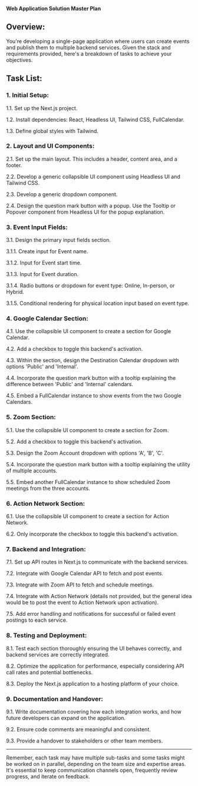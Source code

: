 **Web Application Solution Master Plan**

## Overview:
You're developing a single-page application where users can create events and publish them to multiple backend services. Given the stack and requirements provided, here's a breakdown of tasks to achieve your objectives.

## Task List:

### 1. **Initial Setup**:

1.1. Set up the Next.js project.

1.2. Install dependencies: React, Headless UI, Tailwind CSS, FullCalendar.

1.3. Define global styles with Tailwind.

### 2. **Layout and UI Components**:

2.1. Set up the main layout. This includes a header, content area, and a footer.

2.2. Develop a generic collapsible UI component using Headless UI and Tailwind CSS.

2.3. Develop a generic dropdown component.

2.4. Design the question mark button with a popup. Use the Tooltip or Popover component from Headless UI for the popup explanation.

### 3. **Event Input Fields**:

3.1. Design the primary input fields section.

3.1.1. Create input for Event name.

3.1.2. Input for Event start time.

3.1.3. Input for Event duration.

3.1.4. Radio buttons or dropdown for event type: Online, In-person, or Hybrid.

3.1.5. Conditional rendering for physical location input based on event type.

### 4. **Google Calendar Section**:

4.1. Use the collapsible UI component to create a section for Google Calendar.

4.2. Add a checkbox to toggle this backend's activation.

4.3. Within the section, design the Destination Calendar dropdown with options 'Public' and 'Internal'.

4.4. Incorporate the question mark button with a tooltip explaining the difference between 'Public' and 'Internal' calendars.

4.5. Embed a FullCalendar instance to show events from the two Google Calendars.

### 5. **Zoom Section**:

5.1. Use the collapsible UI component to create a section for Zoom.

5.2. Add a checkbox to toggle this backend's activation.

5.3. Design the Zoom Account dropdown with options 'A', 'B', 'C'.

5.4. Incorporate the question mark button with a tooltip explaining the utility of multiple accounts.

5.5. Embed another FullCalendar instance to show scheduled Zoom meetings from the three accounts.

### 6. **Action Network Section**:

6.1. Use the collapsible UI component to create a section for Action Network.

6.2. Only incorporate the checkbox to toggle this backend's activation.

### 7. **Backend and Integration**:

7.1. Set up API routes in Next.js to communicate with the backend services.

7.2. Integrate with Google Calendar API to fetch and post events.

7.3. Integrate with Zoom API to fetch and schedule meetings.

7.4. Integrate with Action Network (details not provided, but the general idea would be to post the event to Action Network upon activation).

7.5. Add error handling and notifications for successful or failed event postings to each service.

### 8. **Testing and Deployment**:

8.1. Test each section thoroughly ensuring the UI behaves correctly, and backend services are correctly integrated.

8.2. Optimize the application for performance, especially considering API call rates and potential bottlenecks.

8.3. Deploy the Next.js application to a hosting platform of your choice.

### 9. **Documentation and Handover**:

9.1. Write documentation covering how each integration works, and how future developers can expand on the application.

9.2. Ensure code comments are meaningful and consistent.

9.3. Provide a handover to stakeholders or other team members.

---

Remember, each task may have multiple sub-tasks and some tasks might be worked on in parallel, depending on the team size and expertise areas. It's essential to keep communication channels open, frequently review progress, and iterate on feedback.